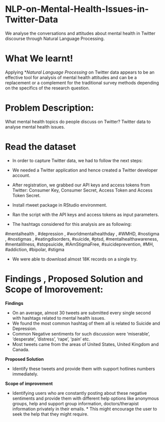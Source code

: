 # NLP-on-Mental-Health-Issues-in-Twitter-Data

We analyse the conversations and attitudes about mental health in Twitter discourse through Natural Language Processing.

# What We learnt!
Applying **Natural Language Processing* on Twitter data appears to be an effective tool for analysis of mental health attitudes and can be a replacement or a complement for the traditional survey methods depending on the specifics of the research question.

# Problem Description:
What mental health topics do people discuss on Twitter? Twitter data to analyse mental health issues.

# Read the dataset

* In order to capture Twitter data, we had to follow the next steps:

* We needed a Twitter application and hence created a Twitter developer account.

* After registration, we grabbed our API keys and access tokens from Twitter: Consumer Key, Consumer Secret, Access Token and Access Token Secret.

* Install rtweet package in RStudio environment.

* Ran the script with the API keys and access tokens as input parameters.

* The hashtags considered for this analysis are as following:

#mentalhealth ,
#depression ,
#worldmentalhealthday ,
#WMHD,
#nostigma ,
#nostigmas ,
#eatingdisorders,
#suicide,
#ptsd,
#mentalhealthawareness,
#mentalillness,
#stopsuicide,
#IAmStigmaFree,
#suicideprevention,
#MH,
#addiction,
#bipolar,
#stigma

* We were able to download almost 18K records on a single try.



# Findings , Proposed Solution and Scope of Imorovement:
**Findings**
* On an average, almost 30 tweets are submitted every single second with hashtags related to mental health issues.
* We found the most common hashtag of them all is related to Suicide and Depression.
* Common Negative sentiments for such discussion were ‘miserable’, ‘desperate’, ‘distress’, ‘rape’, ‘pain’ etc.
* Most tweets came from the areas of United States, United Kingdom and Canada.

**Proposed Solution**
* Identify these tweets and provide them with support hotlines numbers immediately.

**Scope of improvement**
* Identifying users who are constantly posting about these negative sentiments and provide them with different help options like anonymous groups, help and support group information, doctors/therapist information privately in their emails. * This might encourage the user to seek the help that they might require.
